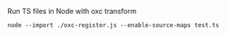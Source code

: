 Run TS files in Node with oxc transform

```
node --import ./oxc-register.js --enable-source-maps test.ts
```
